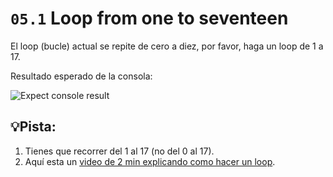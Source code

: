 # `05.1` Loop from one to seventeen

El loop (bucle) actual se repite de cero a diez, por favor, haga un loop de 1 a 17.

Resultado esperado de la consola:

![Expect console result](https://ucarecdn.com/a4160b2a-3265-4c25-8a00-95406ab8c444/1551487703251_476381238e5892248e9417fc4a069931.pn)

## 💡Pista:

1. Tienes que recorrer del 1 al 17 (no del 0 al 17).
2. Aquí esta un [video de 2 min explicando como hacer un loop](https://www.youtube.com/watch?v=s9wW2PpJsmQ).



